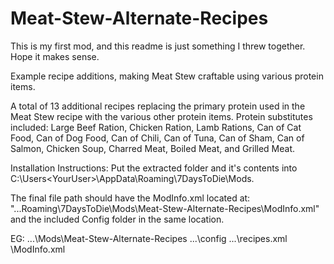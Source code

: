 # Meat-Stew-Alternate-Recipes
This is my first mod, and this readme is just something I threw together. Hope it makes sense.

Example recipe additions, making Meat Stew craftable using various protein items.

A total of 13 additional recipes replacing the primary protein used in the Meat Stew recipe with the various other protein items.
Protein substitutes included: Large Beef Ration, Chicken Ration, Lamb Rations, Can of Cat Food, Can of Dog Food, Can of Chili, Can of Tuna, Can of Sham, Can of Salmon, Chicken Soup, Charred Meat, Boiled Meat, and Grilled Meat.

Installation Instructions:
Put the extracted folder and it's contents into C:\Users\<YourUser>\AppData\Roaming\7DaysToDie\Mods.

The final file path should have the ModInfo.xml located at:
"...Roaming\7DaysToDie\Mods\Meat-Stew-Alternate-Recipes\ModInfo.xml"
and the included Config folder in the same location.

EG:
...\Mods\Meat-Stew-Alternate-Recipes
	     ...\config
		      ...\recipes.xml
	      \ModInfo.xml
